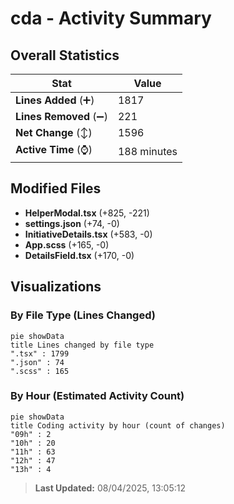 # cda - Activity Summary 

## Overall Statistics

| Stat                   | Value                                                             |
| ---------------------- | ----------------------------------------------------------------- |
| **Lines Added** (➕)   | 1817                                          |
| **Lines Removed** (➖) | 221                                        |
| **Net Change** (↕)    | 1596                |
| **Active Time** (⌚)   | 188 minutes |


## Modified Files
- **HelperModal.tsx** (+825, -221)
- **settings.json** (+74, -0)
- **InitiativeDetails.tsx** (+583, -0)
- **App.scss** (+165, -0)
- **DetailsField.tsx** (+170, -0)

## Visualizations

### By File Type (Lines Changed)

```mermaid
pie showData
title Lines changed by file type
".tsx" : 1799
".json" : 74
".scss" : 165
```

### By Hour (Estimated Activity Count)

```mermaid
pie showData
title Coding activity by hour (count of changes)
"09h" : 2
"10h" : 20
"11h" : 63
"12h" : 47
"13h" : 4
```


> **Last Updated:** 08/04/2025, 13:05:12